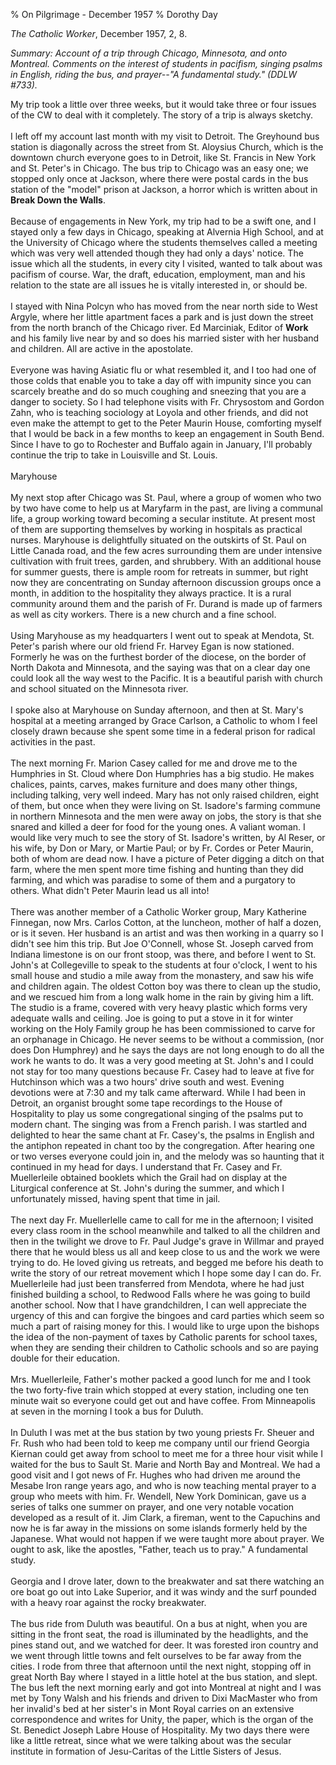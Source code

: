 % On Pilgrimage - December 1957
% Dorothy Day

*The Catholic Worker*, December 1957, 2, 8.

*Summary: Account of a trip through Chicago, Minnesota, and onto
Montreal. Comments on the interest of students in pacifism, singing
psalms in English, riding the bus, and prayer--"A fundamental study."
(DDLW \#733).*

My trip took a little over three weeks, but it would take three or four
issues of the CW to deal with it completely. The story of a trip is
always sketchy.\
 \
 I left off my account last month with my visit to Detroit. The
Greyhound bus station is diagonally across the street from St. Aloysius
Church, which is the downtown church everyone goes to in Detroit, like
St. Francis in New York and St. Peter's in Chicago. The bus trip to
Chicago was an easy one; we stopped only once at Jackson, where there
were postal cards in the bus station of the "model" prison at Jackson, a
horror which is written about in **Break Down the Walls**.\
 \
 Because of engagements in New York, my trip had to be a swift one, and
I stayed only a few days in Chicago, speaking at Alvernia High School,
and at the University of Chicago where the students themselves called a
meeting which was very well attended though they had only a days'
notice. The issue which all the students, in every city I visited,
wanted to talk about was pacifism of course. War, the draft, education,
employment, man and his relation to the state are all issues he is
vitally interested in, or should be.\
 \
 I stayed with Nina Polcyn who has moved from the near north side to
West Argyle, where her little apartment faces a park and is just down
the street from the north branch of the Chicago river. Ed Marciniak,
Editor of **Work** and his family live near by and so does his married
sister with her husband and children. All are active in the apostolate.\
 \
 Everyone was having Asiatic flu or what resembled it, and I too had one
of those colds that enable you to take a day off with impunity since you
can scarcely breathe and do so much coughing and sneezing that you are a
danger to society. So I had telephone visits with Fr. Chrysostom and
Gordon Zahn, who is teaching sociology at Loyola and other friends, and
did not even make the attempt to get to the Peter Maurin House,
comforting myself that I would be back in a few months to keep an
engagement in South Bend. Since I have to go to Rochester and Buffalo
again in January, I'll probably continue the trip to take in Louisville
and St. Louis.\
 \
 Maryhouse\
 \
 My next stop after Chicago was St. Paul, where a group of women who two
by two have come to help us at Maryfarm in the past, are living a
communal life, a group working toward becoming a secular institute. At
present most of them are supporting themselves by working in hospitals
as practical nurses. Maryhouse is delightfully situated on the outskirts
of St. Paul on Little Canada road, and the few acres surrounding them
are under intensive cultivation with fruit trees, garden, and shrubbery.
With an additional house for summer guests, there is ample room for
retreats in summer, but right now they are concentrating on Sunday
afternoon discussion groups once a month, in addition to the hospitality
they always practice. It is a rural community around them and the parish
of Fr. Durand is made up of farmers as well as city workers. There is a
new church and a fine school.\
 \
 Using Maryhouse as my headquarters I went out to speak at Mendota, St.
Peter's parish where our old friend Fr. Harvey Egan is now stationed.
Formerly he was on the furthest border of the diocese, on the border of
North Dakota and Minnesota, and the saying was that on a clear day one
could look all the way west to the Pacific. It is a beautiful parish
with church and school situated on the Minnesota river.\
 \
 I spoke also at Maryhouse on Sunday afternoon, and then at St. Mary's
hospital at a meeting arranged by Grace Carlson, a Catholic to whom I
feel closely drawn because she spent some time in a federal prison for
radical activities in the past.\
 \
 The next morning Fr. Marion Casey called for me and drove me to the
Humphries in St. Cloud where Don Humphries has a big studio. He makes
chalices, paints, carves, makes furniture and does many other things,
including talking, very well indeed. Mary has not only raised children,
eight of them, but once when they were living on St. Isadore's farming
commune in northern Minnesota and the men were away on jobs, the story
is that she snared and killed a deer for food for the young ones. A
valiant woman. I would like very much to see the story of St. Isadore's
written, by Al Reser, or his wife, by Don or Mary, or Martie Paul; or by
Fr. Cordes or Peter Maurin, both of whom are dead now. I have a picture
of Peter digging a ditch on that farm, where the men spent more time
fishing and hunting than they did farming, and which was paradise to
some of them and a purgatory to others. What didn't Peter Maurin lead us
all into!\
 \
 There was another member of a Catholic Worker group, Mary Katherine
Finnegan, now Mrs. Carlos Cotton, at the luncheon, mother of half a
dozen, or is it seven. Her husband is an artist and was then working in
a quarry so I didn't see him this trip. But Joe O'Connell, whose St.
Joseph carved from Indiana limestone is on our front stoop, was there,
and before I went to St. John's at Collegeville to speak to the students
at four o'clock, I went to his small house and studio a mile away from
the monastery, and saw his wife and children again. The oldest Cotton
boy was there to clean up the studio, and we rescued him from a long
walk home in the rain by giving him a lift. The studio is a frame,
covered with very heavy plastic which forms very adequate waIls and
ceiling. Joe is going to put a stove in it for winter working on the
Holy Family group he has been commissioned to carve for an orphanage in
Chicago. He never seems to be without a commission, (nor does Don
Humphrey) and he says the days are not long enough to do all the work he
wants to do. It was a very good meeting at St. John's and I could not
stay for too many questions because Fr. Casey had to leave at five for
Hutchinson which was a two hours' drive south and west. Evening
devotions were at 7:30 and my talk came afterward. While I had been in
Detroit, an organist brought some tape recordings to the House of
Hospitality to play us some congregational singing of the psalms put to
modern chant. The singing was from a French parish. I was startled and
delighted to hear the same chant at Fr. Casey's, the psalms in English
and the antiphon repeated in chant too by the congregation. After
hearing one or two verses everyone could join in, and the melody was so
haunting that it continued in my head for days. I understand that Fr.
Casey and Fr. Muellerleile obtained booklets which the Grail had on
display at the Liturgical conference at St. John's during the summer,
and which I unfortunately missed, having spent that time in jail.\
 \
 The next day Fr. Muellerlelle came to call for me in the afternoon; I
visited every class room in the school meanwhile and talked to all the
children and then in the twilight we drove to Fr. Paul Judge's grave in
Willmar and prayed there that he would bless us all and keep close to us
and the work we were trying to do. He loved giving us retreats, and
begged me before his death to write the story of our retreat movement
which I hope some day I can do. Fr. Muellerleile had just been
transferred from Mendota, where he had just finished building a school,
to Redwood Falls where he was going to build another school. Now that I
have grandchildren, I can well appreciate the urgency of this and can
forgive the bingoes and card parties which seem so much a part of
raising money for this. I would like to urge upon the bishops the idea
of the non-payment of taxes by Catholic parents for school taxes, when
they are sending their children to Catholic schools and so are paying
double for their education.\
 \
 Mrs. Muellerleile, Father's mother packed a good lunch for me and I
took the two forty-five train which stopped at every station, including
one ten minute wait so everyone could get out and have coffee. From
Minneapolis at seven in the morning I took a bus for Duluth.\
 \
 In Duluth I was met at the bus station by two young priests Fr. Sheuer
and Fr. Rush who had been told to keep me company until our friend
Georgia Kiernan could get away from school to meet me for a three hour
visit while I waited for the bus to Sault St. Marie and North Bay and
Montreal. We had a good visit and I got news of Fr. Hughes who had
driven me around the Mesabe Iron range years ago, and who is now
teaching mental prayer to a group who meets with him. Fr. Wendell, New
York Dominican, gave us a series of talks one summer on prayer, and one
very notable vocation developed as a result of it. Jim Clark, a fireman,
went to the Capuchins and now he is far away in the missions on some
islands formerly held by the Japanese. What would not happen if we were
taught more about prayer. We ought to ask, like the apostles, "Father,
teach us to pray." A fundamental study.\
 \
 Georgia and I drove later, down to the breakwater and sat there
watching an ore boat go out into Lake Superior, and it was windy and the
surf pounded with a heavy roar against the rocky breakwater.\
 \
 The bus ride from Duluth was beautiful. On a bus at night, when you are
sitting in the front seat, the road is illuminated by the headlights,
and the pines stand out, and we watched for deer. It was forested iron
country and we went through little towns and felt ourselves to be far
away from the cities. I rode from three that afternoon until the next
night, stopping off in great North Bay where I stayed in a little hotel
at the bus station, and slept. The bus left the next morning early and
got into Montreal at night and I was met by Tony Walsh and his friends
and driven to Dixi MacMaster who from her invalid's bed at her sister's
in Mont Royal carries on an extensive correspondence and writes for
Unity, the paper, which is the organ of the St. Benedict Joseph Labre
House of Hospitality. My two days there were like a little retreat,
since what we were talking about was the secular institute in formation
of Jesu-Caritas of the Little Sisters of Jesus.
